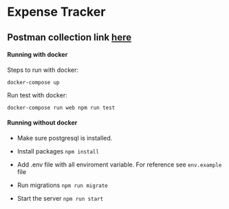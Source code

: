 # Expense Tracker

## Postman collection link [here](https://www.getpostman.com/collections/a1e32c8319ab5e677b21)
#### Running with docker

Steps to run with docker:

`
docker-compose up
`

Run test with docker:

`
docker-compose run web npm run test
`

#### Running without docker
* Make sure postgresql is installed.

* Install packages
`
npm install
`

* Add .env file with all enviroment variable. For reference see `env.example` file

* Run migrations
`
npm run migrate
`
* Start the server
`
npm run start
`
